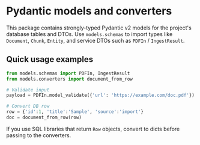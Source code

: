 Pydantic models and converters
=============================

This package contains strongly-typed Pydantic v2 models for the project's
database tables and DTOs. Use `models.schemas` to import types like
`Document`, `Chunk`, `Entity`, and service DTOs such as `PDFIn` / `IngestResult`.

Quick usage examples
--------------------

```python
from models.schemas import PDFIn, IngestResult
from models.converters import document_from_row

# Validate input
payload = PDFIn.model_validate({'url': 'https://example.com/doc.pdf'})

# Convert DB row
row = {'id':1, 'title':'Sample', 'source':'import'}
doc = document_from_row(row)
```

If you use SQL libraries that return `Row` objects, convert to dicts before
passing to the converters.
